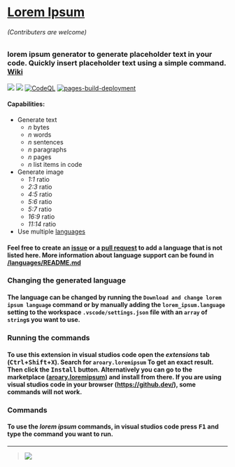 # [Lorem Ipsum](https://aroary.github.io/lorem_ipsum)
###### (Contributers are welcome)
### lorem ipsum generator to generate placeholder text in your code. Quickly insert placeholder text using a simple command. [Wiki](https://github.com/aroary/lorem_ipsum/wiki)
![](https://img.shields.io/visual-studio-marketplace/i/aroary.loremipsum)
![](https://img.shields.io/github/v/release/aroary/lorem_ipsum)
[![CodeQL](https://github.com/aroary/lorem_ipsum/actions/workflows/codeql-analysis.yml/badge.svg)](https://github.com/aroary/lorem_ipsum/actions/workflows/codeql-analysis.yml)
[![pages-build-deployment](https://github.com/aroary/lorem_ipsum/actions/workflows/pages/pages-build-deployment/badge.svg)](https://github.com/aroary/lorem_ipsum/actions/workflows/pages/pages-build-deployment)
#### Capabilities:
- Generate text
    - *n* bytes
    - *n* words
    - *n* sentences
    - *n* paragraphs
    - *n* pages
    - *n* list items in code
- Generate image
    - *1:1* ratio
    - *2:3* ratio
    - *4:5* ratio
    - *5:6* ratio
    - *5:7* ratio
    - *16:9* ratio
    - *11:14* ratio
- Use multiple [languages](https://aroary.com/lorem_ipsum/languages/)
#### Feel free to create an [issue](https://github.com/aroary/lorem_ipsum/issues) or a [pull request](https://github.com/aroary/lorem_ipsum/pulls) to add a language that is not listed here. More information about language support can be found in [/languages/README.md](https://aroary.com/lorem_ipsum/languages)
### Changing the generated language
#### The language can be changed by running the `Download and change lorem ipsum language` command or by manually adding the `lorem_ipsum.language` setting to the workspace `.vscode/settings.json` file with an `array` of `string`s you want to use.
### Running the commands
#### To use this extension in visual studios code open the *extensions* tab (<kbd>Ctrl</kbd>+<kbd>Shift</kbd>+<kbd>X</kbd>). Search for `aroary.loremipsum` To get an exact result. Then click the <kbd>Install</kbd> button. Alternatively you can go to the marketplace ([aroary.loremipsum](https://marketplace.visualstudio.com/items?itemName=aroary.loremipsum)) and install from there. If you are using visual studios code in your browser (https://github.dev/), some commands will not work.
### Commands
#### To use the *lorem ipsum* commands, in visual studios code press <kbd>F1</kbd> and type the command you want to run.
___
>![](https://contrib.rocks/image?repo=aroary/lorem_ipsum)

